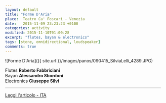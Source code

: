 ```yaml
---
layout: default
title: "Forme D'Aria"
place:  Teatro Ca' Foscari - Venezia
date:   2015-11-09 23:23:23 +0100
categories: activity
modified: 2015-11-10T01:00:28
excerpt: "flutes, bayan & electronics"
tags: [stone, omnidirectional, loudspeaker]
comments: true
---
```


![Forme D'Aria]({{ site.url }}/images/panos/090415_SilviaLelli_4289.JPG)

Flutes **Roberto Fabbriciani**    
Bayan **Alessandro Sbordoni**    
Electronics **Giuseppe Silvi**


---

[Leggi l'articolo - ITA](http://www.unive.it/nqcontent.cfm?a_id=196378)
